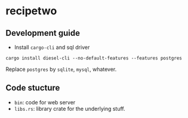 # recipetwo

## Development guide

- Install `cargo-cli` and sql driver

```shell
cargo install diesel-cli --no-default-features --features postgres
```

Replace `postgres` by `sqlite`, `mysql`, whatever.

## Code stucture

- `bin`: code for web server
- `libs.rs`: library crate for the underlying stuff.
